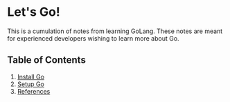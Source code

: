 # Let's Go!

This is a cumulation of notes from learning GoLang. These notes are meant for experienced developers wishing to learn more about Go.

## Table of Contents
1. [Install Go](Install-Go.md)
1. [Setup Go](Setup-Go.md)
1. [References](References.md)

